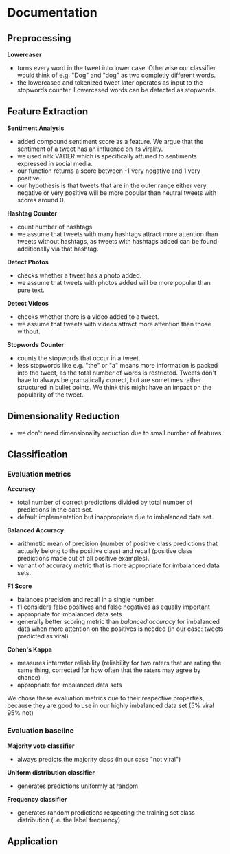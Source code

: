 # Documentation

## Preprocessing
**Lowercaser**
- turns every word in the tweet into lower case. Otherwise our classifier would think of e.g. "Dog" and "dog" as two completly different words.
- the lowercased and tokenized tweet later operates as input to the stopwords counter. Lowercased words can be detected as stopwords.

## Feature Extraction
**Sentiment Analysis**
- added compound sentiment score as a feature. We argue that the sentiment of a tweet has an influence on its virality. 
- we used nltk.VADER which is specifically attuned to sentiments expressed in social media.
- our function returns a score between -1 very negative and 1 very positive.
- our hypothesis is that tweets that are in the outer range either very negative or very positive will be more popular than neutral tweets with scores around 0.

**Hashtag Counter**
- count number of hashtags.
- we assume that tweets with many hashtags attract more attention than tweets without hashtags, as tweets with hashtags added can be found additionally via that hashtag.

**Detect Photos**
- checks whether a tweet has a photo added.
- we assume that tweets with photos added will be more popular than pure text.

**Detect Videos**
- checks whether there is a video added to a tweet.
- we assume that tweets with videos attract more attention than those without.

**Stopwords Counter**
- counts the stopwords that occur in a tweet.
- less stopwords like e.g. "the" or "a" means more information is packed into the tweet, as the total number of words is restricted. Tweets don't have to always be gramatically correct, but are sometimes rather structured in bullet points. We think this might have an impact on the popularity of the tweet.

## Dimensionality Reduction
- we don't need dimensionality reduction due to small number of features.

## Classification

### Evaluation metrics
**Accuracy**
- total number of correct predictions divided by total number of predictions in the data set.
- default implementation but inappropriate due to imbalanced data set.

**Balanced Accuracy**
- arithmetic mean of precision (number of positive class predictions that actually belong to the positive class) and recall (positive class predictions made out of all positive examples).
- variant of accuracy metric that is more appropriate for imbalanced data sets.

**F1 Score**
- balances precision and recall in a single number
- f1 considers false positives and false negatives as equally important
- appropriate for imbalanced data sets
- generally better scoring metric than *balanced accuracy* for imbalanced data when more attention on the positives is needed (in our case: tweets predicted as viral)

**Cohen's Kappa**
- measures interrater reliability (reliability for two raters that are rating the same thing, corrected for how often that the raters may agree by chance)
- appropriate for imbalanced data sets

We chose these evaluation metrics due to their respective properties, because they are good to use in our highly imbalanced data set (5% viral 95% not)

### Evaluation baseline
**Majority vote classifier**
- always predicts the majority class (in our case "not viral")

**Uniform distribution classifier**
- generates predictions uniformly at random

**Frequency classifier**
- generates random predictions respecting the training set class distribution (i.e. the label frequency)

## Application
